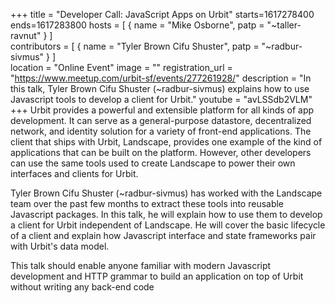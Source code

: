 +++
title = "Developer Call: JavaScript Apps on Urbit"
starts=1617278400
ends=1617283800
hosts = [
      { name = "Mike Osborne", patp = "~taller-ravnut" }
]      
contributors = [
	     { name = "Tyler Brown Cifu Shuster", patp = "~radbur-sivmus" }
]	     
location = "Online Event"
image = ""
registration_url = "https://www.meetup.com/urbit-sf/events/277261928/"
description = "In this talk, Tyler Brown Cifu Shuster (~radbur-sivmus) explains how to use Javascript tools to develop a client for Urbit."
youtube = "avLSSdb2VLM"
+++
Urbit provides a powerful and extensible platform for all kinds of app development. It can serve as a general-purpose datastore, decentralized network, and identity solution for a variety of front-end applications. The client that ships with Urbit, Landscape, provides one example of the kind of applications that can be built on the platform. However, other developers can use the same tools used to create Landscape to power their own interfaces and clients for Urbit.

Tyler Brown Cifu Shuster (~radbur-sivmus) has worked with the Landscape team over the past few months to extract these tools into reusable Javascript packages. In this talk, he will explain how to use them to develop a client for Urbit independent of Landscape. He will cover the basic lifecycle of a client and explain how Javascript interface and state frameworks pair with Urbit's data model.

This talk should enable anyone familiar with modern Javascript development and HTTP grammar to build an application on top of Urbit without writing any back-end code